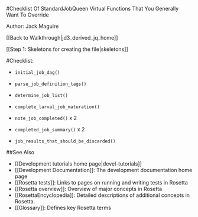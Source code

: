 #Checklist Of StandardJobQueen Virtual Functions That You Generally Want To Override

Author: Jack Maguire

[[Back to Walkthrough|jd3_derived_jq_home]]

[[Step 1: Skeletons for creating the file|skeletons]]

#Checklist:

- `initial_job_dag()`

- `parse_job_definition_tags()`

- `determine_job_list()`

- `complete_larval_job_maturation()`

- `note_job_completed()` x 2

- `completed_job_summary()` x 2

- `job_results_that_should_be_discarded()`

##See Also

* [[Development tutorials home page|devel-tutorials]]
* [[Development Documentation]]: The development documentation home page
* [[Rosetta tests]]: Links to pages on running and writing tests in Rosetta
* [[Rosetta overview]]: Overview of major concepts in Rosetta
* [[RosettaEncyclopedia]]: Detailed descriptions of additional concepts in Rosetta.
* [[Glossary]]: Defines key Rosetta terms